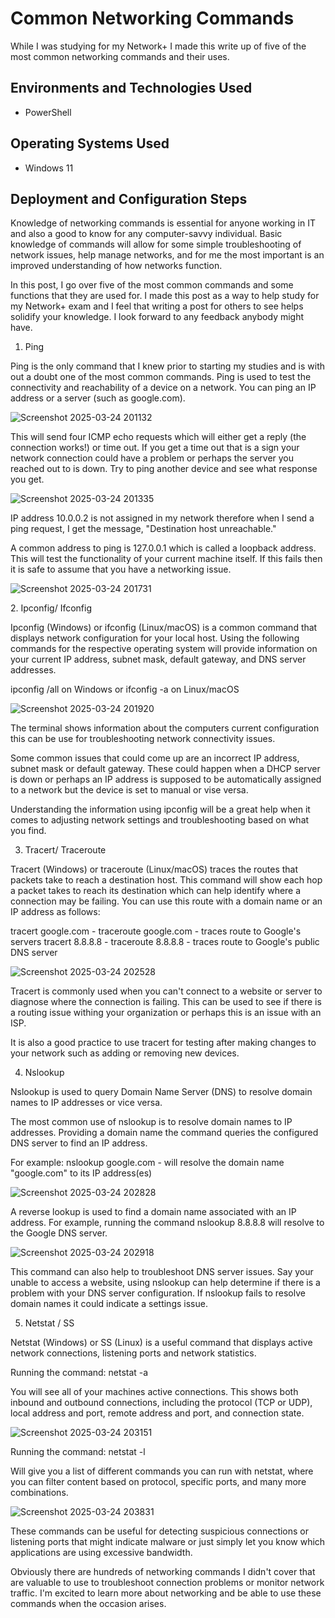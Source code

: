 <h1>Common Networking Commands</h1>
While I was studying for my Network+ I made this write up of five of the most common networking commands and their uses. <br />


<h2>Environments and Technologies Used</h2>

- PowerShell

<h2>Operating Systems Used </h2>

- Windows 11

<h2>Deployment and Configuration Steps</h2>

<p>
Knowledge of networking commands is essential for anyone working in IT and also a good to know for any computer-savvy individual. Basic knowledge of commands will allow for some simple troubleshooting of network issues, help manage networks, and for me the most important is an improved understanding of how networks function.

In this post, I go over five of the most common commands and some functions that they are used for. I made this post as a way to help study for my Network+ exam and I feel that writing a post for others to see helps solidify your knowledge. I look forward to any feedback anybody might have.

1. Ping

Ping is the only command that I knew prior to starting my studies and is with out a doubt one of the most common commands. Ping is used to test the connectivity and reachability of a device on a network. You can ping an IP address or a server (such as google.com).
</p>

![Screenshot 2025-03-24 201132](https://github.com/user-attachments/assets/f07dcb1a-aeea-496c-b50b-e87489ef4463)


<p>
This will send four ICMP echo requests which will either get a reply (the connection works!) or time out. If you get a time out that is a sign your network connection could have a problem or perhaps the server you reached out to is down. Try to ping another device and see what response you get.
</p>

![Screenshot 2025-03-24 201335](https://github.com/user-attachments/assets/3111c25d-869d-4e1d-9b3e-71d2c4dffe7e)


<p>
IP address 10.0.0.2 is not assigned in my network therefore when I send a ping request, I get the message, "Destination host unreachable."

A common address to ping is 127.0.0.1 which is called a loopback address. This will test the functionality of your current machine itself. If this fails then it is safe to assume that you have a networking issue.
</p>

![Screenshot 2025-03-24 201731](https://github.com/user-attachments/assets/51caa528-2c69-4172-907e-c829c6931f99)

<p>
2. Ipconfig/ Ifconfig
  
Ipconfig (Windows) or ifconfig (Linux/macOS) is a common command that displays network configuration for your local host. Using the following commands for the respective operating system will provide information on your current IP address, subnet mask, default gateway, and DNS server addresses.

ipconfig /all on Windows or ifconfig -a on Linux/macOS
</p>

![Screenshot 2025-03-24 201920](https://github.com/user-attachments/assets/ba2e6c03-8f5f-4721-b465-776bb54cb147)

<p>
The terminal shows information about the computers current configuration this can be use for troubleshooting network connectivity issues.

Some common issues that could come up are an incorrect IP address, subnet mask or default gateway. These could happen when a DHCP server is down or perhaps an IP address is supposed to be automatically assigned to a network but the device is set to manual or vise versa.

Understanding the information using ipconfig will be a great help when it comes to adjusting network settings and troubleshooting based on what you find.

3. Tracert/ Traceroute
   
Tracert (Windows) or traceroute (Linux/macOS) traces the routes that packets take to reach a destination host. This command will show each hop a packet takes to reach its destination which can help identify where a connection may be failing. You can use this route with a domain name or an IP address as follows:

tracert google.com - traceroute google.com - traces route to Google's servers
tracert 8.8.8.8 - traceroute 8.8.8.8 - traces route to Google's public DNS server
</p>

![Screenshot 2025-03-24 202528](https://github.com/user-attachments/assets/e8683a5f-6862-40e0-904d-223374cf6c6a)

<p>
Tracert is commonly used when you can't connect to a website or server to diagnose where the connection is failing. This can be used to see if there is a routing issue withing your organization or perhaps this is an issue with an ISP.

It is also a good practice to use tracert for testing after making changes to your network such as adding or removing new devices.

4. Nslookup
   
Nslookup is used to query Domain Name Server (DNS) to resolve domain names to IP addresses or vice versa. 

The most common use of nslookup is to resolve domain names to IP addresses. Providing a domain name the command queries the configured DNS server to find an IP address.

For example:
nslookup google.com - will resolve the domain name "google.com" to its IP address(es)
</p>

![Screenshot 2025-03-24 202828](https://github.com/user-attachments/assets/11393f66-84d3-478c-8f8e-2001aadb3f25)


<p>
A reverse lookup is used to find a domain name associated with an IP address. For example, running the command nslookup 8.8.8.8 will resolve to the Google DNS server.
</p>

![Screenshot 2025-03-24 202918](https://github.com/user-attachments/assets/ec401711-9143-4d77-924d-4508c894bb96)


<p>
This command can also help to troubleshoot DNS server issues. Say your unable to access a website, using nslookup can help determine if there is a problem with your DNS server configuration. If nslookup fails to resolve domain names it could indicate a settings issue.

5. Netstat / SS
   
Netstat (Windows) or SS (Linux) is a useful command that displays active network connections, listening ports and network statistics.

Running the command: netstat -a

You will see all of your machines active connections. This shows both inbound and outbound connections, including the protocol (TCP or UDP), local address and port, remote address and port, and connection state.
</p>

![Screenshot 2025-03-24 203151](https://github.com/user-attachments/assets/8e8ad059-2306-4146-9c26-7de740844cfa)


<p>
Running the command: netstat -l

Will give you a list of different commands you can run with netstat, where you can filter content based on protocol, specific ports, and many more combinations.
</p>

![Screenshot 2025-03-24 203831](https://github.com/user-attachments/assets/1647d4f9-73df-47f2-8f10-c8ec121cc5ab)


<p>
These commands can be useful for detecting suspicious connections or listening ports that might indicate malware or just simply let you know which applications are using excessive bandwidth.

Obviously there are hundreds of networking commands I didn't cover that are valuable to use to troubleshoot connection problems or monitor network traffic. I'm excited to learn more about networking and be able to use these commands when the occasion arises.
</p>
